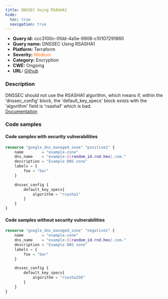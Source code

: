 ```yaml
---
title: DNSSEC Using RSASHA1
hide:
  toc: true
  navigation: true
---
```


-   **Query id:** ccc3100c-0fdd-4a5e-9908-c10107291860
-   **Query name:** DNSSEC Using RSASHA1
-   **Platform:** Terraform
-   **Severity:** <span style="color:#ff7213">Medium</span>
-   **Category:** Encryption
-   **CWE:** Ongoing
-   **URL:** [Github](https://github.com/DataDog/kics/tree/master/assets/queries/terraform/gcp/dnssec_using_rsasha1)

### Description
DNSSEC should not use the RSASHA1 algorithm, which means if, within the 'dnssec_config' block, the 'default_key_specs' block exists with the 'algorithm' field is 'rsasha1' which is bad.<br>
[Documentation](https://registry.terraform.io/providers/hashicorp/google/latest/docs/resources/dns_managed_zone#algorithm)

### Code samples
#### Code samples with security vulnerabilities
```tf title="Positive test num. 1 - tf file" hl_lines="11"
resource "google_dns_managed_zone" "positive1" {
    name        = "example-zone"
    dns_name    = "example-${random_id.rnd.hex}.com."
    description = "Example DNS zone"
    labels = {
        foo = "bar"
    }

    dnssec_config {
        default_key_specs{
            algorithm = "rsasha1"
        }
    }
}

```


#### Code samples without security vulnerabilities
```tf title="Negative test num. 1 - tf file"
resource "google_dns_managed_zone" "negative1" {
    name        = "example-zone"
    dns_name    = "example-${random_id.rnd.hex}.com."
    description = "Example DNS zone"
    labels = {
        foo = "bar"
    }

    dnssec_config {
        default_key_specs{
            algorithm = "rsasha256"
        }
    }
}


```
